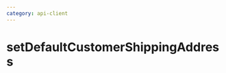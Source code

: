 ```yaml
---
category: api-client
---
```


# setDefaultCustomerShippingAddress

<!-- PLACEHOLDER_DESCRIPTION -->


